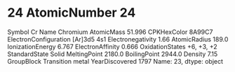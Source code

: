 # 24 AtomicNumber                           24
Symbol                                 Cr
Name                             Chromium
AtomicMass                         51.996
CPKHexColor                        8A99C7
ElectronConfiguration         [Ar]3d5 4s1
Electronegativity                    1.66
AtomicRadius                        189.0
IonizationEnergy                    6.767
ElectronAffinity                    0.666
OxidationStates                +6, +3, +2
StandardState                       Solid
MeltingPoint                       2180.0
BoilingPoint                       2944.0
Density                              7.15
GroupBlock               Transition metal
YearDiscovered                       1797
Name: 23, dtype: object